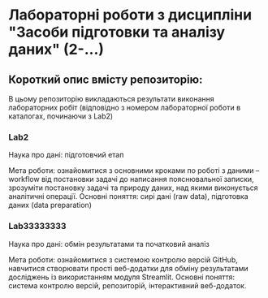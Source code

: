 # **Лабораторні роботи з дисципліни "Засоби підготовки та аналізу даних" (2-...)**

## **Короткий опис вмісту репозиторію:**

В цьому репозиторію викладаються результати виконання лабораторних робіт (відповідно з номером лабораторної роботи в каталогах, починаючи з Lab2)

### **Lab2**

Наука про дані: підготовчий етап

Мета роботи: ознайомитися з основними кроками по роботі з даними – workflow від постановки задачі до написання пояснювальної записки, зрозуміти постановку задачі та природу даних, над якими виконується аналітичні операції.
Основні поняття: сирі дані (raw data), підготовка даних (data preparation)

### **Lab33333333**

Наука про дані: обмін результатами та початковий аналіз

Мета роботи: ознайомитися з системою контролю версій GitHub, навчитися створювати прості веб-додатки для обміну результатами досліджень із використанням модуля Streamlit.
Основні поняття: система контролю версій, репозиторій, інтерактивний веб-додаток.
